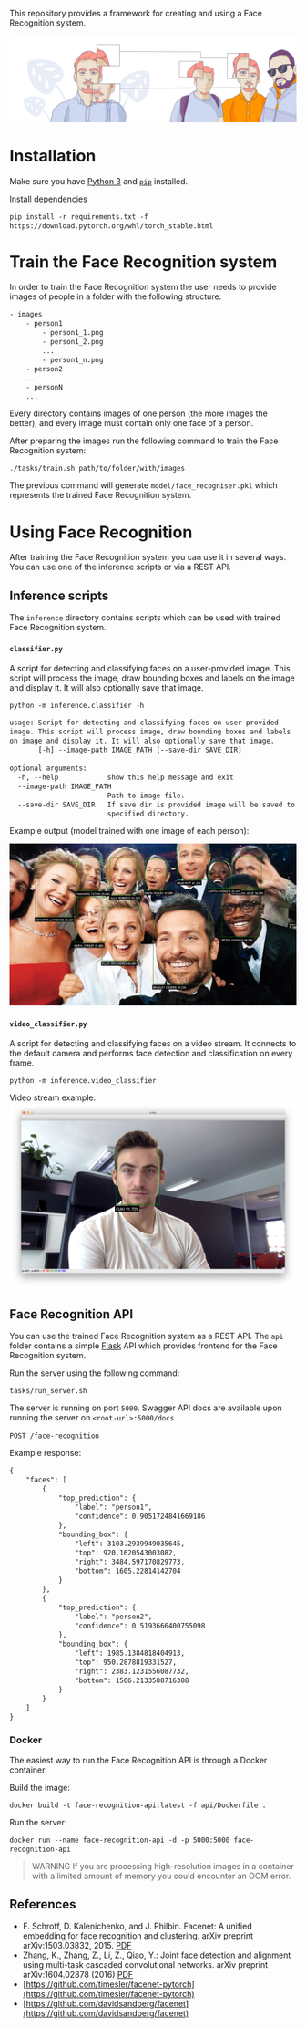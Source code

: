 This repository provides a framework for creating and using a Face Recognition system. 

![Face Recognition illustration](readme-illustration.png)

# Installation
Make sure you have [Python 3](https://realpython.com/installing-python/) and 
[`pip`](https://www.makeuseof.com/tag/install-pip-for-python/) installed.

Install dependencies
```
pip install -r requirements.txt -f https://download.pytorch.org/whl/torch_stable.html
```

# Train the Face Recognition system
In order to train the Face Recognition system the user needs to provide images of people in a folder with the following structure: 

```
- images 
    - person1
        - person1_1.png
        - person1_2.png
        ...
        - person1_n.png
    - person2
    ...
    - personN
    ...
```

Every directory contains images of one person (the more images the better), and every image must contain only one face of a 
person.

After preparing the images run the following command to train the Face Recognition system:
```
./tasks/train.sh path/to/folder/with/images
``` 
The previous command will generate `model/face_recogniser.pkl` which represents the trained Face Recognition system.

# Using Face Recognition

After training the Face Recognition system you can use it in several ways. You can use one of the inference scripts or via a REST API. 

## Inference scripts

The `inference` directory contains scripts which can be used with trained Face Recognition system.

#### `classifier.py`
A script for detecting and classifying faces on a user-provided image. This script will process the image, draw bounding boxes and labels on the image and display it. It will also optionally save that image.
```
python -m inference.classifier -h
```
```
usage: Script for detecting and classifying faces on user-provided image. This script will process image, draw bounding boxes and labels on image and display it. It will also optionally save that image.
       [-h] --image-path IMAGE_PATH [--save-dir SAVE_DIR]

optional arguments:
  -h, --help            show this help message and exit
  --image-path IMAGE_PATH
                        Path to image file.
  --save-dir SAVE_DIR   If save dir is provided image will be saved to
                        specified directory.
```
Example output (model trained with one image of each person):

![Celebrities selfie](images/ellen_selfie_tagged.jpg)

#### `video_classifier.py`
A script for detecting and classifying faces on a video stream. It connects to the default camera and performs face detection and classification on every frame.
```
python -m inference.video_classifier
```

Video stream example:
![Video stream classifier](images/video_classifier_example.png)

## Face Recognition API
You can use the trained Face Recognition system as a REST API. The `api` folder contains a simple 
[Flask](https://palletsprojects.com/p/flask/) API which provides frontend for the Face Recognition system.

Run the server using the following command:
```
tasks/run_server.sh
```

The server is running on port `5000`.
Swagger API docs are available upon running the server on `<root-url>:5000/docs`

``POST /face-recognition``

Example response:
```
{
    "faces": [
        {
            "top_prediction": {
                "label": "person1",
                "confidence": 0.9051724841669186
            },
            "bounding_box": {
                "left": 3103.2939949035645,
                "top": 920.1620543003082,
                "right": 3484.597170829773,
                "bottom": 1605.22814142704
            }
        },
        {
            "top_prediction": {
                "label": "person2",
                "confidence": 0.5193666400755098
            },
            "bounding_box": {
                "left": 1985.1384818404913,
                "top": 950.2878819331527,
                "right": 2383.1231556087732,
                "bottom": 1566.2133588716388
            }
        }
    ]
}
```

### Docker
The easiest way to run the Face Recognition API is through a Docker container.

Build the image:
```
docker build -t face-recognition-api:latest -f api/Dockerfile .
```

Run the server:
```
docker run --name face-recognition-api -d -p 5000:5000 face-recognition-api
```

> WARNING If you are processing high-resolution images in a container with a limited amount of memory you could encounter an OOM error.

## References
* F. Schroff, D. Kalenichenko, and J. Philbin. Facenet: A unified embedding for face recognition and clustering. arXiv preprint arXiv:1503.03832, 2015. [PDF](https://arxiv.org/pdf/1503.03832.pdf)
* Zhang, K., Zhang, Z., Li, Z., Qiao, Y.: Joint face detection and alignment using multi-task cascaded convolutional networks. arXiv preprint arXiv:1604.02878 (2016) [PDF](https://arxiv.org/pdf/1604.02878.pdf)
* [https://github.com/timesler/facenet-pytorch](https://github.com/timesler/facenet-pytorch)
* [https://github.com/davidsandberg/facenet](https://github.com/davidsandberg/facenet)
